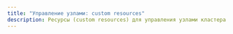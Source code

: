 ```yaml
---
title: "Управление узлами: custom resources"
description: Ресурсы (custom resources) для управления узлами кластера Kubernetes. 
---
```


<!-- SCHEMA -->
